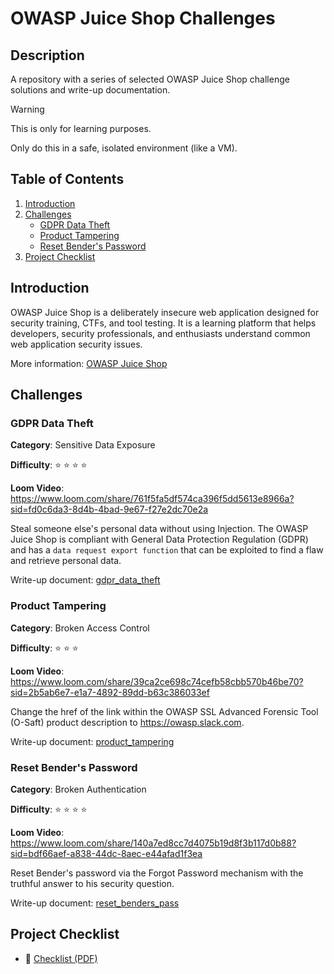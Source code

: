 # OWASP Juice Shop Challenges

## Description
A repository with a series of selected OWASP Juice Shop challenge solutions and write-up documentation.

> [!WARNING]
>
> This is only for learning purposes.
>
> Only do this in a safe, isolated environment (like a VM).

## Table of Contents

1. [Introduction](#introduction)
2. [Challenges](#challenges)
    - [GDPR Data Theft](#gdpr-data-theft)
    - [Product Tampering](#product-tampering)
    - [Reset Bender's Password](#reset-benders-password)
3. [Project Checklist](#project-checklist)

## Introduction
OWASP Juice Shop is a deliberately insecure web application designed for security training, CTFs, and tool testing. It is a learning platform that helps developers, security professionals, and enthusiasts understand common web application security issues.

More information: [OWASP Juice Shop](https://owasp.org/www-project-juice-shop/)

## Challenges

### GDPR Data Theft

__Category__: Sensitive Data Exposure

__Difficulty__: :star: :star: :star: :star:

__Loom Video__: https://www.loom.com/share/761f5fa5df574ca396f5dd5613e8966a?sid=fd0c6da3-8d4b-4bad-9e67-f27e2dc70e2a

Steal someone else's personal data without using Injection. The OWASP Juice Shop is compliant with General Data Protection Regulation (GDPR) and has a `data request export function` that can be exploited to find a flaw and retrieve personal data.

Write-up document: [gdpr_data_theft](challenges/gdpr_data_theft/gdpr_data_theft.md)

### Product Tampering

__Category__: Broken Access Control

__Difficulty__: :star: :star: :star:

__Loom Video__: https://www.loom.com/share/39ca2ce698c74cefb58cbb570b46be70?sid=2b5ab6e7-e1a7-4892-89dd-b63c386033ef

Change the href of the link within the OWASP SSL Advanced Forensic Tool (O-Saft) product description to https://owasp.slack.com.

Write-up document: [product_tampering](challenges/product_tampering/product_tampering.md)

### Reset Bender's Password

__Category__: Broken Authentication

__Difficulty__: :star: :star: :star: :star:

__Loom Video__: https://www.loom.com/share/140a7ed8cc7d4075b19d8f3b117d0b88?sid=bdf66aef-a838-44dc-8aec-e44afad1f3ea

Reset Bender's password via the Forgot Password mechanism with the truthful answer to his security question.

Write-up document: [reset_benders_pass](challenges/reset_benders_pass/)

## Project Checklist

- 📄 [Checklist (PDF)](docs/checklist.pdf)
